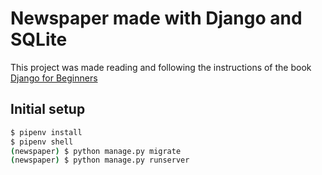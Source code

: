 # Newspaper made with Django and SQLite

This project was made reading and following the instructions of the book
[Django for Beginners ](https://djangoforbeginners.com/)

## Initial setup

```bash
$ pipenv install
$ pipenv shell
(newspaper) $ python manage.py migrate
(newspaper) $ python manage.py runserver
```

